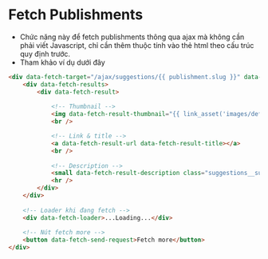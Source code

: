 # Fetch Publishments
- Chức năng này để fetch publishments thông qua ajax mà không cần phải viết Javascript, chỉ cần thêm thuộc tính vào thẻ html theo cấu trúc quy định trước.
- Tham khảo ví dụ dưới đây

```html
<div data-fetch-target="/ajax/suggestions/{{ publishment.slug }}" data-fetch-limit="10" data-auto-fetch="true">
    <div data-fetch-results>
        <div data-fetch-result>
            
            <!-- Thumbnail -->
            <img data-fetch-result-thumbnail="{{ link_asset('images/default.png') - link image default }}" />
            <br />

            <!-- Link & title -->
            <a data-fetch-result-url data-fetch-result-title></a>
            <br />
            
            <!-- Description -->
            <small data-fetch-result-description class="suggestions__suggestion__description"></small>
            <hr />
        </div>
    </div>
    
    <!-- Loader khi đang fetch -->
    <div data-fetch-loader>...Loading...</div>
    
    <!-- Nút fetch more -->
    <button data-fetch-send-request>Fetch more</button>
</div>
```
